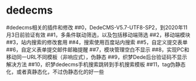 # dedecms
#dedecms相关的插件和修改
##0，DedeCMS-V5.7-UTF8-SP2，到2020年11月3日前验证有效
##1，多条件联动筛选，以及包括移动端筛选
##2，移动端模块
##3，站内搜索的修改套用
##4，搜索使用百度站内搜索
##5，自定义提交表单
##6，自定义表单提交邮件邮箱提醒
##7，模块管理空白不显示
##8，实现PC和移动同一URL不同模板（非响应式），伪静态
##9，织梦Dede后台验证码不显示解决方法
##10，织梦dedecms手机搜索跳转到手机搜索模板
##11，tag伪静态化，或者真静态化，不过伪静态化的好一些
